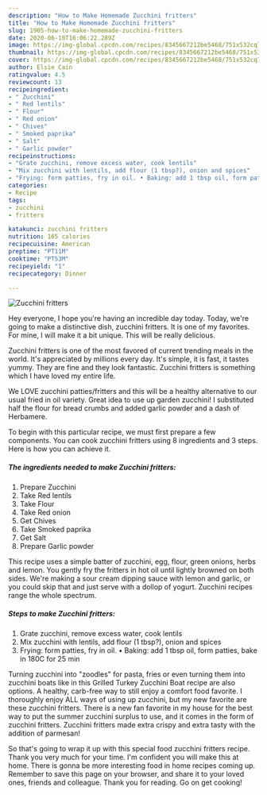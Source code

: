 ```yaml
---
description: "How to Make Homemade Zucchini fritters"
title: "How to Make Homemade Zucchini fritters"
slug: 1905-how-to-make-homemade-zucchini-fritters
date: 2020-06-10T16:06:22.289Z
image: https://img-global.cpcdn.com/recipes/8345667212be5468/751x532cq70/zucchini-fritters-recipe-main-photo.jpg
thumbnail: https://img-global.cpcdn.com/recipes/8345667212be5468/751x532cq70/zucchini-fritters-recipe-main-photo.jpg
cover: https://img-global.cpcdn.com/recipes/8345667212be5468/751x532cq70/zucchini-fritters-recipe-main-photo.jpg
author: Elsie Cain
ratingvalue: 4.5
reviewcount: 13
recipeingredient:
- " Zucchini"
- " Red lentils"
- " Flour"
- " Red onion"
- " Chives"
- " Smoked paprika"
- " Salt"
- " Garlic powder"
recipeinstructions:
- "Grate zucchini, remove excess water, cook lentils"
- "Mix zucchini with lentils, add flour (1 tbsp?), onion and spices"
- "Frying: form patties, fry in oil. • Baking: add 1 tbsp oil, form patties, bake in 180C for 25 min"
categories:
- Recipe
tags:
- zucchini
- fritters

katakunci: zucchini fritters 
nutrition: 165 calories
recipecuisine: American
preptime: "PT11M"
cooktime: "PT53M"
recipeyield: "1"
recipecategory: Dinner

---
```



![Zucchini fritters](https://img-global.cpcdn.com/recipes/8345667212be5468/751x532cq70/zucchini-fritters-recipe-main-photo.jpg)

Hey everyone, I hope you're having an incredible day today. Today, we're going to make a distinctive dish, zucchini fritters. It is one of my favorites. For mine, I will make it a bit unique. This will be really delicious.

Zucchini fritters is one of the most favored of current trending meals in the world. It's appreciated by millions every day. It's simple, it is fast, it tastes yummy. They are fine and they look fantastic. Zucchini fritters is something which I have loved my entire life.

We LOVE zucchini patties/fritters and this will be a healthy alternative to our usual fried in oil variety. Great idea to use up garden zucchini! I substituted half the flour for bread crumbs and added garlic powder and a dash of Herbamere.


To begin with this particular recipe, we must first prepare a few components. You can cook zucchini fritters using 8 ingredients and 3 steps. Here is how you can achieve it.

<!--inarticleads1-->

##### The ingredients needed to make Zucchini fritters:

1. Prepare  Zucchini
1. Take  Red lentils
1. Take  Flour
1. Take  Red onion
1. Get  Chives
1. Take  Smoked paprika
1. Get  Salt
1. Prepare  Garlic powder


This recipe uses a simple batter of zucchini, egg, flour, green onions, herbs and lemon. You gently fry the fritters in hot oil until lightly browned on both sides. We&#39;re making a sour cream dipping sauce with lemon and garlic, or you could skip that and just serve with a dollop of yogurt. Zucchini recipes range the whole spectrum. 

<!--inarticleads2-->

##### Steps to make Zucchini fritters:

1. Grate zucchini, remove excess water, cook lentils
1. Mix zucchini with lentils, add flour (1 tbsp?), onion and spices
1. Frying: form patties, fry in oil. • Baking: add 1 tbsp oil, form patties, bake in 180C for 25 min


Turning zucchini into &#34;zoodles&#34; for pasta, fries or even turning them into zucchini boats like in this Grilled Turkey Zucchini Boat recipe are also options. A healthy, carb-free way to still enjoy a comfort food favorite. I thoroughly enjoy ALL ways of using up zucchini, but my new favorite are these zucchini fritters. There is a new fan favorite in my house for the best way to put the summer zucchini surplus to use, and it comes in the form of zucchini fritters. Zucchini fritters made extra crispy and extra tasty with the addition of parmesan! 

So that's going to wrap it up with this special food zucchini fritters recipe. Thank you very much for your time. I'm confident you will make this at home. There is gonna be more interesting food in home recipes coming up. Remember to save this page on your browser, and share it to your loved ones, friends and colleague. Thank you for reading. Go on get cooking!
